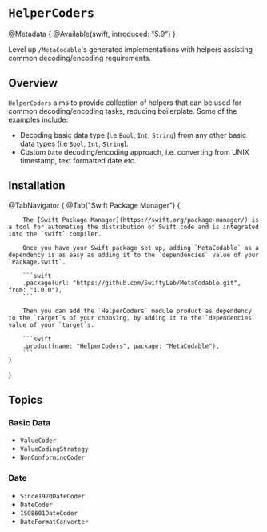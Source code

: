 # ``HelperCoders``

@Metadata {
    @Available(swift, introduced: "5.9")
}

Level up ``/MetaCodable``'s generated implementations with helpers assisting common decoding/encoding requirements.

## Overview

`HelperCoders` aims to provide collection of helpers that can be used for common decoding/encoding tasks, reducing boilerplate. Some of the examples include:

- Decoding basic data type (i.e `Bool`, `Int`, `String`) from any other basic data types (i.e `Bool`, `Int`, `String`).
- Custom `Date` decoding/encoding approach, i.e. converting from UNIX timestamp, text formatted date etc.

## Installation

@TabNavigator {
    @Tab("Swift Package Manager") {

        The [Swift Package Manager](https://swift.org/package-manager/) is a tool for automating the distribution of Swift code and is integrated into the `swift` compiler.

        Once you have your Swift package set up, adding `MetaCodable` as a dependency is as easy as adding it to the `dependencies` value of your `Package.swift`.

        ```swift
        .package(url: "https://github.com/SwiftyLab/MetaCodable.git", from: "1.0.0"),
        ```

        Then you can add the `HelperCoders` module product as dependency to the `target`s of your choosing, by adding it to the `dependencies` value of your `target`s.

        ```swift
        .product(name: "HelperCoders", package: "MetaCodable"),
        ```
    }
}

## Topics

### Basic Data

- ``ValueCoder``
- ``ValueCodingStrategy``
- ``NonConformingCoder``

### Date

- ``Since1970DateCoder``
- ``DateCoder``
- ``ISO8601DateCoder``
- ``DateFormatConverter``
